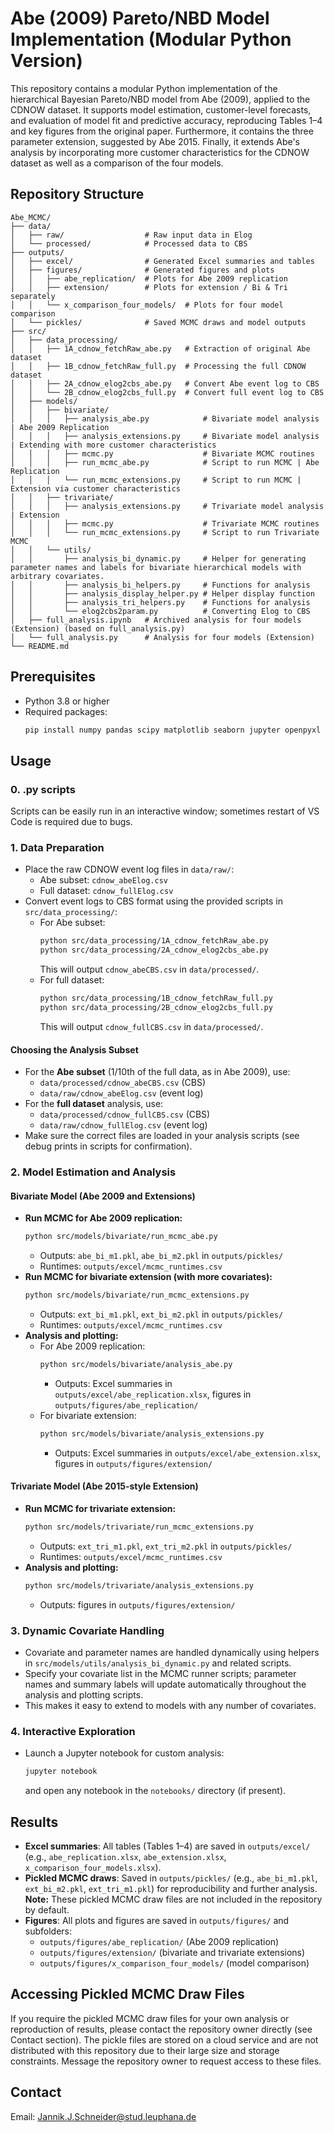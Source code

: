 # Abe (2009) Pareto/NBD Model Implementation (Modular Python Version)

This repository contains a modular Python implementation of the hierarchical Bayesian Pareto/NBD model from Abe (2009), applied to the CDNOW dataset. It supports model estimation, customer-level forecasts, and evaluation of model fit and predictive accuracy, reproducing Tables 1–4 and key figures from the original paper.
Furthermore, it contains the three parameter extension, suggested by Abe 2015. 
Finally, it extends Abe's analysis by incorporating more customer characteristics for the CDNOW dataset as well as a comparison of the four models.

## Repository Structure

```
Abe_MCMC/
├── data/
│   ├── raw/                  # Raw input data in Elog
│   └── processed/            # Processed data to CBS
├── outputs/
│   ├── excel/                # Generated Excel summaries and tables
│   ├── figures/              # Generated figures and plots
│   │   ├── abe_replication/  # Plots for Abe 2009 replication
│   │   ├── extension/        # Plots for extension / Bi & Tri separately
│   │   └── x_comparison_four_models/  # Plots for four model comparison
│   └── pickles/              # Saved MCMC draws and model outputs
├── src/
│   ├── data_processing/
│   │   ├── 1A_cdnow_fetchRaw_abe.py   # Extraction of original Abe dataset
│   │   ├── 1B_cdnow_fetchRaw_full.py  # Processing the full CDNOW dataset
│   │   ├── 2A_cdnow_elog2cbs_abe.py   # Convert Abe event log to CBS
│   │   └── 2B_cdnow_elog2cbs_full.py  # Convert full event log to CBS
│   ├── models/
│   │   ├── bivariate/
│   │   │   ├── analysis_abe.py            # Bivariate model analysis | Abe 2009 Replication
│   │   │   ├── analysis_extensions.py     # Bivariate model analysis | Extending with more customer characteristics
│   │   │   ├── mcmc.py                    # Bivariate MCMC routines
│   │   │   ├── run_mcmc_abe.py            # Script to run MCMC | Abe Replication
│   │   │   └── run_mcmc_extensions.py     # Script to run MCMC | Extension via customer characteristics
│   │   ├── trivariate/
│   │   │   ├── analysis_extensions.py     # Trivariate model analysis | Extension
│   │   │   ├── mcmc.py                    # Trivariate MCMC routines
│   │   │   └── run_mcmc_extensions.py     # Script to run Trivariate MCMC
│   │   └── utils/
│   │       ├── analysis_bi_dynamic.py     # Helper for generating parameter names and labels for bivariate hierarchical models with arbitrary covariates.
│   │       ├── analysis_bi_helpers.py     # Functions for analysis
│   │       ├── analysis_display_helper.py # Helper display function
│   │       ├── analysis_tri_helpers.py    # Functions for analysis
│   │       └── elog2cbs2param.py          # Converting Elog to CBS
│   ├── full_analysis.ipynb   # Archived analysis for four models (Extension) (based on full_analysis.py)
│   └── full_analysis.py      # Analysis for four models (Extension)
└── README.md                 
```

## Prerequisites

- Python 3.8 or higher
- Required packages:
  ```bash
  pip install numpy pandas scipy matplotlib seaborn jupyter openpyxl lifetimes arviz
  ```

## Usage
### 0. .py scripts
Scripts can be easily run in an interactive window; sometimes restart of VS Code is required due to bugs.

### 1. Data Preparation

- Place the raw CDNOW event log files in `data/raw/`:
  - Abe subset: `cdnow_abeElog.csv`
  - Full dataset: `cdnow_fullElog.csv`
- Convert event logs to CBS format using the provided scripts in `src/data_processing/`:
  - For Abe subset:
    ```bash
    python src/data_processing/1A_cdnow_fetchRaw_abe.py
    python src/data_processing/2A_cdnow_elog2cbs_abe.py
    ```
    This will output `cdnow_abeCBS.csv` in `data/processed/`.
  - For full dataset:
    ```bash
    python src/data_processing/1B_cdnow_fetchRaw_full.py
    python src/data_processing/2B_cdnow_elog2cbs_full.py
    ```
    This will output `cdnow_fullCBS.csv` in `data/processed/`.

#### Choosing the Analysis Subset
- For the **Abe subset** (1/10th of the full data, as in Abe 2009), use:
  - `data/processed/cdnow_abeCBS.csv` (CBS)
  - `data/raw/cdnow_abeElog.csv` (event log)
- For the **full dataset** analysis, use:
  - `data/processed/cdnow_fullCBS.csv` (CBS)
  - `data/raw/cdnow_fullElog.csv` (event log)
- Make sure the correct files are loaded in your analysis scripts (see debug prints in scripts for confirmation).

### 2. Model Estimation and Analysis

#### Bivariate Model (Abe 2009 and Extensions)
- **Run MCMC for Abe 2009 replication:**
  ```bash
  python src/models/bivariate/run_mcmc_abe.py
  ```
  - Outputs: `abe_bi_m1.pkl`, `abe_bi_m2.pkl` in `outputs/pickles/`
  - Runtimes: `outputs/excel/mcmc_runtimes.csv`
- **Run MCMC for bivariate extension (with more covariates):**
  ```bash
  python src/models/bivariate/run_mcmc_extensions.py
  ```
  - Outputs: `ext_bi_m1.pkl`, `ext_bi_m2.pkl` in `outputs/pickles/`
  - Runtimes: `outputs/excel/mcmc_runtimes.csv`
- **Analysis and plotting:**
  - For Abe 2009 replication:
    ```bash
    python src/models/bivariate/analysis_abe.py
    ```
    - Outputs: Excel summaries in `outputs/excel/abe_replication.xlsx`, figures in `outputs/figures/abe_replication/`
  - For bivariate extension:
    ```bash
    python src/models/bivariate/analysis_extensions.py
    ```
    - Outputs: Excel summaries in `outputs/excel/abe_extension.xlsx`, figures in `outputs/figures/extension/`

#### Trivariate Model (Abe 2015-style Extension)
- **Run MCMC for trivariate extension:**
  ```bash
  python src/models/trivariate/run_mcmc_extensions.py
  ```
  - Outputs: `ext_tri_m1.pkl`, `ext_tri_m2.pkl` in `outputs/pickles/`
  - Runtimes: `outputs/excel/mcmc_runtimes.csv`
- **Analysis and plotting:**
  ```bash
  python src/models/trivariate/analysis_extensions.py
  ```
  - Outputs: figures in `outputs/figures/extension/`

### 3. Dynamic Covariate Handling

- Covariate and parameter names are handled dynamically using helpers in `src/models/utils/analysis_bi_dynamic.py` and related scripts.
- Specify your covariate list in the MCMC runner scripts; parameter names and summary labels will update automatically throughout the analysis and plotting scripts.
- This makes it easy to extend to models with any number of covariates.

### 4. Interactive Exploration
- Launch a Jupyter notebook for custom analysis:
  ```bash
  jupyter notebook
  ```
  and open any notebook in the `notebooks/` directory (if present).

## Results

- **Excel summaries**: All tables (Tables 1–4) are saved in `outputs/excel/` (e.g., `abe_replication.xlsx`, `abe_extension.xlsx`, `x_comparison_four_models.xlsx`).
- **Pickled MCMC draws**: Saved in `outputs/pickles/` (e.g., `abe_bi_m1.pkl`, `ext_bi_m2.pkl`, `ext_tri_m1.pkl`) for reproducibility and further analysis. **Note:** These pickled MCMC draw files are not included in the repository by default.
- **Figures**: All plots and figures are saved in `outputs/figures/` and subfolders:
  - `outputs/figures/abe_replication/` (Abe 2009 replication)
  - `outputs/figures/extension/` (bivariate and trivariate extensions)
  - `outputs/figures/x_comparison_four_models/` (model comparison)

## Accessing Pickled MCMC Draw Files

If you require the pickled MCMC draw files for your own analysis or reproduction of results, please contact the repository owner directly (see Contact section). The pickle files are stored on a cloud service and are not distributed with this repository due to their large size and storage constraints. Message the repository owner to request access to these files.

## Contact

Email: Jannik.J.Schneider@stud.leuphana.de